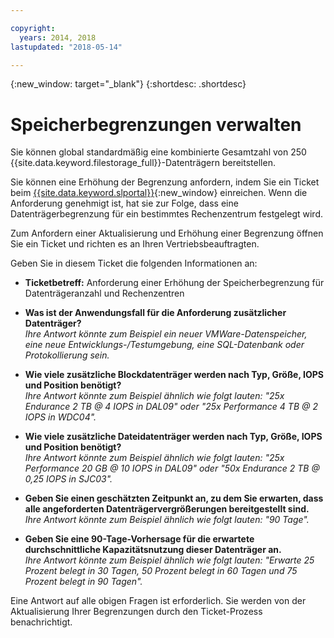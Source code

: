 ```yaml
---

copyright:
  years: 2014, 2018
lastupdated: "2018-05-14"

---
```

{:new_window: target="_blank"}
{:shortdesc: .shortdesc}

# Speicherbegrenzungen verwalten

Sie können global standardmäßig eine kombinierte Gesamtzahl von 250 {{site.data.keyword.filestorage_full}}-Datenträgern bereitstellen. 

Sie können eine Erhöhung der Begrenzung anfordern, indem Sie ein Ticket beim [{{site.data.keyword.slportal}}](https://control.softlayer.com/){:new_window} einreichen. Wenn die Anforderung genehmigt ist, hat sie zur Folge, dass eine Datenträgerbegrenzung für ein bestimmtes Rechenzentrum festgelegt wird.  

Zum Anfordern einer Aktualisierung und Erhöhung einer Begrenzung öffnen Sie ein Ticket und richten es an Ihren Vertriebsbeauftragten.

Geben Sie in diesem Ticket die folgenden Informationen an:

- **Ticketbetreff:** Anforderung einer Erhöhung der Speicherbegrenzung für Datenträgeranzahl und Rechenzentren

- **Was ist der Anwendungsfall für die Anforderung zusätzlicher Datenträger?** <br />
*Ihre Antwort könnte zum Beispiel ein neuer VMWare-Datenspeicher, eine neue Entwicklungs-/Testumgebung, eine SQL-Datenbank oder Protokollierung sein.*

- **Wie viele zusätzliche Blockdatenträger werden nach Typ, Größe, IOPS und Position benötigt?** <br />
*Ihre Antwort könnte zum Beispiel ähnlich wie folgt lauten: "25x Endurance 2 TB @ 4 IOPS in DAL09" oder "25x Performance 4 TB @ 2 IOPS in WDC04".*

- **Wie viele zusätzliche Dateidatenträger werden nach Typ, Größe, IOPS und Position benötigt?** <br />
*Ihre Antwort könnte zum Beispiel ähnlich wie folgt lauten: "25x Performance 20 GB @ 10 IOPS in DAL09" oder "50x Endurance 2 TB @ 0,25 IOPS in SJC03".*
 
- **Geben Sie einen geschätzten Zeitpunkt an, zu dem Sie erwarten, dass alle angeforderten Datenträgervergrößerungen bereitgestellt sind.** <br />
 *Ihre Antwort könnte zum Beispiel ähnlich wie folgt lauten: "90 Tage".*

- **Geben Sie eine 90-Tage-Vorhersage für die erwartete durchschnittliche Kapazitätsnutzung dieser Datenträger an.** <br />
*Ihre Antwort könnte zum Beispiel ähnlich wie folgt lauten: "Erwarte 25 Prozent belegt in 30 Tagen, 50 Prozent belegt in 60 Tagen und 75 Prozent belegt in 90 Tagen".*

Eine Antwort auf alle obigen Fragen ist erforderlich. Sie werden von der Aktualisierung Ihrer Begrenzungen durch den Ticket-Prozess benachrichtigt. 
